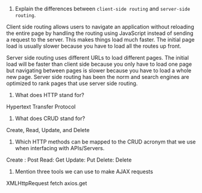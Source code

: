 1.  Explain the differences between `client-side routing` and `server-side routing`.

Client side routing allows users to navigate an application without reloading the entire page by handling the routing using JavaScript instead of sending a request to the server. This makes things load much faster. The initial page load is usually slower because you have to load all the routes up front.

Server side routing uses different URLs to load different pages. The initial load will be faster than client side because you only have to load one page but navigating between pages is slower because you have to load a whole new page. Server side routing has been the norm and search engines are optimized to rank pages that use server side routing.

1.  What does HTTP stand for?

Hypertext Transfer Protocol

1.  What does CRUD stand for?

Create, Read, Update, and Delete

1.  Which HTTP methods can be mapped to the CRUD acronym that we use when interfacing with APIs/Servers.

Create : Post
Read: Get
Update: Put
Delete: Delete

1.  Mention three tools we can use to make AJAX requests

XMLHttpRequest
fetch
axios.get
